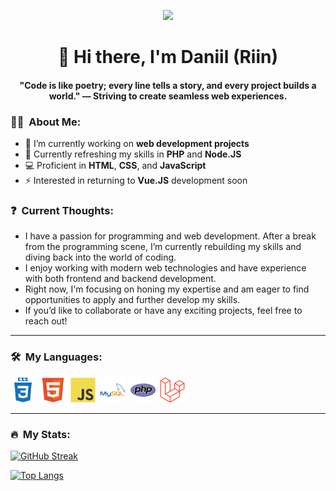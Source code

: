 <p align="center">
  <img src="https://i.imgur.com/BrTJSk7.gif" width="300"/>
</p>
<h1 align="center">👋 Hi there, I'm Daniil (Riin)</h1>
<h4 align="center">"Code is like poetry; every line tells a story, and every project builds a world."
— Striving to create seamless web experiences.</h3>

### 👨‍💻 &nbsp;About Me:
- 🔭 I’m currently working on **web development projects**  
- 🌱 Currently refreshing my skills in **PHP** and **Node.JS**  
- 💻 Proficient in **HTML**, **CSS**, and **JavaScript**  
- ⚡ Interested in returning to **Vue.JS** development soon  

### ❓ &nbsp;Current Thoughts:
-  I have a passion for programming and web development. After a break from the programming scene, I’m currently rebuilding my skills and diving back into the world of coding. <br />
-  I enjoy working with modern web technologies and have experience with both frontend and backend development. <br />
-  Right now, I'm focusing on honing my expertise and am eager to find opportunities to apply and further develop my skills. <br />
-  If you’d like to collaborate or have any exciting projects, feel free to reach out! <br />

---

### 🛠 &nbsp;My Languages:
<p>
  <img src="https://github.com/devicons/devicon/blob/master/icons/css3/css3-plain-wordmark.svg"  title="CSS3" alt="CSS" width="40" height="40"/>&nbsp;
  <img src="https://github.com/devicons/devicon/blob/master/icons/html5/html5-original.svg" title="HTML5" alt="HTML" width="40" height="40"/>&nbsp;
  <img src="https://github.com/devicons/devicon/blob/master/icons/javascript/javascript-original.svg" title="JavaScript" alt="JavaScript" width="40" height="40"/>&nbsp;
  <img src="https://github.com/devicons/devicon/blob/master/icons/mysql/mysql-original-wordmark.svg" title="MySQL" alt="MySQL" width="40" height="40"/>&nbsp;
  <img src="https://github.com/devicons/devicon/blob/master/icons/php/php-original.svg" title="PHP" alt="PHP" width="40" height="40"/>&nbsp;
  <img src="https://github.com/devicons/devicon/blob/master/icons/laravel/laravel-original.svg" title="HTML5" alt="HTML" width="40" height="40"/>&nbsp;
</p>

---
### 🔥 &nbsp;My Stats:
<a href="https://git.io/streak-stats"><img src="https://streak-stats.demolab.com?user=nightdepression&theme=dark&hide_border=true&mode=weekly" alt="GitHub Streak" /></a> <br />

[![Top Langs](https://github-readme-stats.vercel.app/api/top-langs/?username=nightdepression&layout=compact&theme=vision-friendly-dark)](https://github.com/anuraghazra/github-readme-stats)
